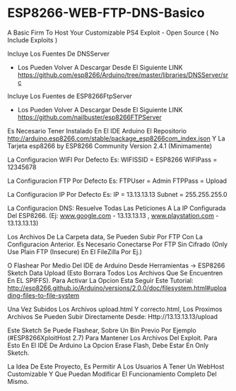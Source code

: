 # ESP8266-WEB-FTP-DNS-Basico
A Basic Firm To Host Your Customizable PS4 Exploit - Open Source ( No Include Exploits )

Incluye Los Fuentes De DNSServer 
- Los Pueden Volver A Descargar Desde El Siguiente LINK
https://github.com/esp8266/Arduino/tree/master/libraries/DNSServer/src

Incluye Los Fuentes de ESP8266FtpServer  
- Los Pueden Volver A Descargar Desde El Siguiente LINK
https://github.com/nailbuster/esp8266FTPServer

Es Necesario Tener Instalado En El IDE Arduino El Repositorio
http://arduino.esp8266.com/stable/package_esp8266com_index.json 
Y La Tarjeta esp8266 by ESP8266 Community Version 2.4.1 (Minimamente)

La Configuracion WIFI Por Defecto Es:
WIFISSID = ESP8266
WIFIPass = 12345678

La Configuracion FTP Por Defecto Es:
FTPUser = Admin
FTPPass = Upload

La Configuracion IP Por Defecto Es:
IP = 13.13.13.13
Subnet = 255.255.255.0

La Configuracion DNS:
Resuelve Todas Las Peticiones A La IP Configurada Del ESP8266.
(Ej: www.google.com - 13.13.13.13 , www.playstation.com - 13.13.13.13)

Los Archivos De La Carpeta data, Se Pueden Subir Por FTP Con La Configuracion Anterior. 
Es Necesario Conectarse Por FTP Sin Cifrado (Only Use Plain FTP (Insecure) En El FileZilla Por Ej.)

O Flashear Por Medio Del IDE de Arduino
Desde Herramientas -> ESP8266 Sketch Data Upload (Esto Borrara Todos Los Archivos Que Se Encuentren En EL SPIFFS). 
Para Activar La Opcion Esta Seguir Este Tutorial: http://esp8266.github.io/Arduino/versions/2.0.0/doc/filesystem.html#uploading-files-to-file-system

Una Vez Subidos Los Archivos upload.html Y correcto.html, Los Proximos Archivos Se Pueden Subir Directamente Desde: Http://13.13.13.13/upload



Este Sketch Se Puede Flashear, Sobre Un Bin Previo Por Ejemplo (#ESP8266XploitHost 2.7) Para Mantener Los Archivos Del Exploit.
Para Esto En El IDE De Arduino La Opcion Erase Flash, Debe Estar En Only Sketch. 

La Idea De Este Proyecto, Es Permitir A Los Usuarios A Tener Un WebHost Customizable Y Que Puedan Modificar El Funcionamiento Completo Del Mismo.
